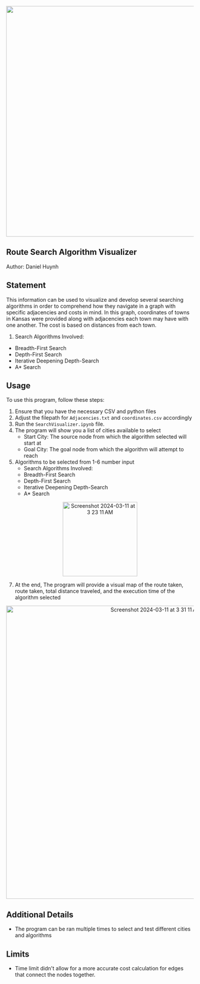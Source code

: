 
<p float="center">
  <p align="center"><img src="https://github.com/koifissh/Route-Search-Visualizer/assets/112574689/9695d5cd-548a-4db8-9cb8-2ebbe4f30299" width="620" />
</p>

## Route Search Algorithm Visualizer
Author: Daniel Huynh

## Statement
This information can be used to visualize and develop several searching algorithms in order to comprehend how they navigate in a graph with specific adjacencies and costs in mind. In this graph, coordinates of towns in Kansas were provided along with adjacencies each town may have with one another. The cost is based on distances from each town.
1. Search Algorithms Involved:
  -  Breadth-First Search
  -  Depth-First Search
  -  Iterative Deepening Depth-Search
  -  A* Search

## Usage
To use this program, follow these steps:

1. Ensure that you have the necessary CSV and python files
2. Adjust the filepath for `Adjacencies.txt` and `coordinates.csv` accordingly
3. Run the `SearchVisualizer.ipynb` file.
4. The program will show you a list of cities available to select
   -   Start City: The source node from which the algorithm selected will start at
   -   Goal City: The goal node from which the algorithm will attempt to reach
5. Algorithms to be selected from 1-6 number input
   -  Search Algorithms Involved:
   -  Breadth-First Search
   -  Depth-First Search
   -  Iterative Deepening Depth-Search
   -  A* Search
<p align="center"><img width="200" alt="Screenshot 2024-03-11 at 3 23 11 AM" src="https://github.com/koifissh/Route-Search-Visualizer/assets/112574689/a74744ea-8c50-42ee-8464-a8b6f7c001e3">

7. At the end, The program will provide a visual map of the route taken, route taken, total distance traveled, and the execution time of the algorithm selected
<p align="center"><img width="788" alt="Screenshot 2024-03-11 at 3 31 11 AM" src="https://github.com/koifissh/Route-Search-Visualizer/assets/112574689/8ccec3bc-5aca-44fa-b30c-ad7f12309402">

## Additional Details
- The program can be ran multiple times to select and test different cities and algorithms

## Limits
- Time limit didn't allow for a more accurate cost calculation for edges that connect the nodes together.
